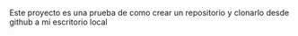 
Este proyecto es una prueba de como crear un repositorio  y clonarlo desde github a mi escritorio local

